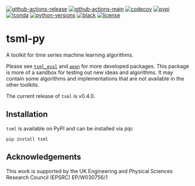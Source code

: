 [![github-actions-release](https://img.shields.io/github/actions/workflow/status/time-series-machine-learning/tsml-py/release.yml?logo=github&label=build%20%28release%29)](https://github.com/time-series-machine-learning/tsml-py/actions/workflows/release.yml)
[![github-actions-main](https://img.shields.io/github/actions/workflow/status/time-series-machine-learning/tsml-py/periodic_tests.yml?logo=github&branch=main&label=build%20%28main%29)](https://github.com/time-series-machine-learning/tsml-py/actions/workflows/periodic_tests.yml)
[![codecov](https://img.shields.io/codecov/c/github/time-series-machine-learning/tsml-py?label=codecov&logo=codecov)](https://codecov.io/gh/time-series-machine-learning/tsml-py)
[![pypi](https://img.shields.io/pypi/v/tsml?logo=pypi&color=blue)](https://pypi.org/project/tsml/)
[![!conda](https://img.shields.io/conda/vn/conda-forge/tsml?logo=anaconda&color=blue)](https://anaconda.org/conda-forge/tsml)
[![python-versions](https://img.shields.io/pypi/pyversions/tsml?logo=python)](https://www.python.org/)
[![black](https://img.shields.io/badge/code%20style-black-000000.svg)](https://github.com/psf/black)
[![license](https://img.shields.io/badge/license-BSD%203--Clause-green?logo=style)](https://github.com/time-series-machine-learning/tsml-py/blob/main/LICENSE)

# tsml-py

A toolkit for time series machine learning algorithms.

Please see [`tsml_eval`](https://github.com/time-series-machine-learning/tsml-eval) and
[`aeon`](https://github.com/aeon-toolkit/aeon) for more developed packages. This package
is more of a sandbox for testing out new ideas and algorithms. It may contain some
algorithms and implementations that are not available in the other toolkits.

The current release of `tsml` is v0.4.0.

## Installation

`tsml` is available on PyPI and can be installed via pip:

```console
pip install tsml
```

## Acknowledgements

This work is supported by the UK Engineering and Physical Sciences Research Council (EPSRC) EP/W030756/1
